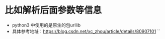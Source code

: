 # 比如解析后面参数等信息
* python3 中使用的是原生的包urllib
* 具体参考地址：https://blog.csdn.net/xc_zhou/article/details/80907101
`` 